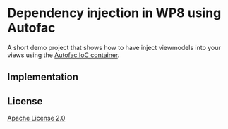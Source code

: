 # Dependency injection in WP8 using Autofac
A short demo project that shows how to have inject viewmodels into your views using the [Autofac IoC container](https://code.google.com/p/autofac/).

## Implementation

   

## License
[Apache License 2.0](LICENSE.md)